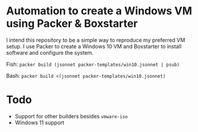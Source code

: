 # Automation to create a Windows VM using Packer & Boxstarter

I intend this repository to be a simple way to reproduce my preferred VM setup.
I use Packer to create a Windows 10 VM and Boxstarter to install software and
configure the system.

Fish: `packer build (jsonnet packer-templates/win10.jsonnet | psub)`

Bash: `packer build <(jsonnet packer-templates/win10.jsonnet)`

# Todo

* Support for other builders besides `vmware-iso`
* Windows 11 support
